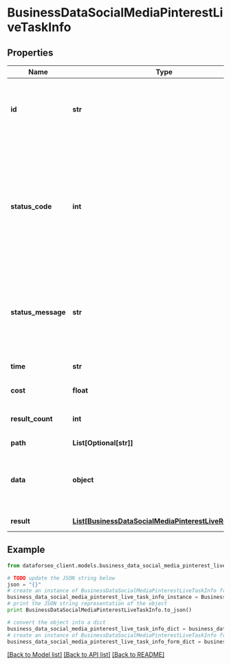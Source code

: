 # BusinessDataSocialMediaPinterestLiveTaskInfo


## Properties

Name | Type | Description | Notes
------------ | ------------- | ------------- | -------------
**id** | **str** | task identifier unique task identifier in our system in the UUID format | [optional] 
**status_code** | **int** | status code of the task generated by DataForSEO, can be within the following range: 10000-60000 you can find the full list of the response codes here | [optional] 
**status_message** | **str** | informational message of the task you can find the full list of general informational messages here | [optional] 
**time** | **str** | execution time, seconds | [optional] 
**cost** | **float** | total tasks cost, USD | [optional] 
**result_count** | **int** | number of elements in the result array | [optional] 
**path** | **List[Optional[str]]** | URL path | [optional] 
**data** | **object** | contains the same parameters that you specified in the POST request | [optional] 
**result** | [**List[BusinessDataSocialMediaPinterestLiveResultInfo]**](BusinessDataSocialMediaPinterestLiveResultInfo.md) | array of results | [optional] 

## Example

```python
from dataforseo_client.models.business_data_social_media_pinterest_live_task_info import BusinessDataSocialMediaPinterestLiveTaskInfo

# TODO update the JSON string below
json = "{}"
# create an instance of BusinessDataSocialMediaPinterestLiveTaskInfo from a JSON string
business_data_social_media_pinterest_live_task_info_instance = BusinessDataSocialMediaPinterestLiveTaskInfo.from_json(json)
# print the JSON string representation of the object
print BusinessDataSocialMediaPinterestLiveTaskInfo.to_json()

# convert the object into a dict
business_data_social_media_pinterest_live_task_info_dict = business_data_social_media_pinterest_live_task_info_instance.to_dict()
# create an instance of BusinessDataSocialMediaPinterestLiveTaskInfo from a dict
business_data_social_media_pinterest_live_task_info_form_dict = business_data_social_media_pinterest_live_task_info.from_dict(business_data_social_media_pinterest_live_task_info_dict)
```
[[Back to Model list]](../README.md#documentation-for-models) [[Back to API list]](../README.md#documentation-for-api-endpoints) [[Back to README]](../README.md)


